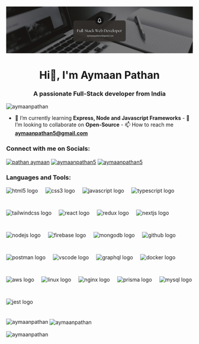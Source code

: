 ![logo](https://github.com/AymaanPathan/AymaanPathan/blob/master/banner.png)

<h1 align="center">Hi👋, I'm Aymaan Pathan</h1>
<h3 align="center">A passionate Full-Stack developer from India</h3>

<p align="left">
  <img
    src="https://komarev.com/ghpvc/?username=aymaanpathan&label=Profile%20views&color=0e75b6&style=flat"
    alt="aymaanpathan"
  />
</p>

- 🌱 I’m currently learning
**Express, Node and Javascript Frameworks** - 👯 I’m looking to collaborate on
**Open-Source** - 📫 How to reach me **aymaanpathan5@gmail.com**

<h3 align="left">Connect with me on Socials:</h3>
<p align="left">
  <a href="https://linkedin.com/in/pathan-aymaan" target="blank"
    ><img
      align="center"
      src="https://raw.githubusercontent.com/rahuldkjain/github-profile-readme-generator/master/src/images/icons/Social/linked-in-alt.svg"
      alt="pathan aymaan"
      height="30"
      width="40"
  /></a>
  <a href="https://instagram.com/aymaanpathan5" target="blank"
    ><img
      align="center"
      src="https://raw.githubusercontent.com/rahuldkjain/github-profile-readme-generator/master/src/images/icons/Social/instagram.svg"
      alt="aymaanpathan5"
      height="30"
      width="40"
  /></a>
  <a href="https://leetcode.com/u/pathanaymaan8/" target="blank"
    ><img
      align="center"
      src="https://raw.githubusercontent.com/rahuldkjain/github-profile-readme-generator/master/src/images/icons/Social/leet-code.svg"
      alt="aymaanpathan5"
      height="30"
      width="40"
  /></a>
</p>

<h3 align="left">Languages and Tools:</h3>
<div align="left" style="display: flex; flex-wrap: wrap; gap: 20px;">
  <img src="https://cdn.jsdelivr.net/gh/devicons/devicon/icons/html5/html5-original.svg" height="40" alt="html5 logo" />
  <img src="https://cdn.jsdelivr.net/gh/devicons/devicon/icons/css3/css3-original.svg" height="40" alt="css3 logo" />
  <img src="https://cdn.jsdelivr.net/gh/devicons/devicon/icons/javascript/javascript-original.svg" height="40" alt="javascript logo" />
  <img src="https://cdn.jsdelivr.net/gh/devicons/devicon/icons/typescript/typescript-original.svg" height="40" alt="typescript logo" />
  <img src="https://skillicons.dev/icons?i=tailwind" height="40" alt="tailwindcss logo" />
  <img src="https://cdn.jsdelivr.net/gh/devicons/devicon/icons/react/react-original.svg" height="40" alt="react logo" />
  <img src="https://cdn.jsdelivr.net/gh/devicons/devicon/icons/redux/redux-original.svg" height="40" alt="redux logo" />
  <img src="https://cdn.jsdelivr.net/gh/devicons/devicon/icons/nextjs/nextjs-original.svg" height="40" alt="nextjs logo" />
  <img src="https://cdn.jsdelivr.net/gh/devicons/devicon/icons/nodejs/nodejs-original.svg" height="40" alt="nodejs logo" />
  <img src="https://cdn.jsdelivr.net/gh/devicons/devicon/icons/firebase/firebase-plain.svg" height="40" alt="firebase logo" />
  <img src="https://skillicons.dev/icons?i=mongodb" height="40" alt="mongodb logo" />
  <img src="https://skillicons.dev/icons?i=github" height="40" alt="github logo" />
  <img src="https://skillicons.dev/icons?i=postman" height="40" alt="postman logo" />
  <img src="https://cdn.jsdelivr.net/gh/devicons/devicon/icons/vscode/vscode-original.svg" height="40" alt="vscode logo" />
  <img src="https://skillicons.dev/icons?i=graphql" height="40" alt="graphql logo" />
  <img src="https://skillicons.dev/icons?i=docker" height="40" alt="docker logo" />
  <img src="https://skillicons.dev/icons?i=aws" height="40" alt="aws logo" />
  <img src="https://skillicons.dev/icons?i=linux" height="40" alt="linux logo" />
  <img src="https://skillicons.dev/icons?i=nginx" height="40" alt="nginx logo" />
  <img src="https://skillicons.dev/icons?i=prisma" height="40" alt="prisma logo" />
  <img src="https://skillicons.dev/icons?i=mysql" height="40" alt="mysql logo" />
  <img src="https://skillicons.dev/icons?i=jest" height="40" alt="jest logo" />
</div>


<p>
  <img
    align="left"
    src="https://github-readme-stats.vercel.app/api/top-langs?username=aymaanpathan&show_icons=true&locale=en&layout=compact"
    alt="aymaanpathan"
  />
</p>

<p>
  &nbsp;<img
    align="center"
    src="https://github-readme-stats.vercel.app/api?username=aymaanpathan&show_icons=true&locale=en"
    alt="aymaanpathan"
  />
</p>

<p>
  <img
    align="center"
    src="https://github-readme-streak-stats.herokuapp.com/?user=aymaanpathan&"
    alt="aymaanpathan"
  />
</p>
